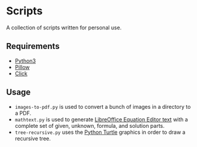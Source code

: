 # Scripts
A collection of scripts written for personal use.

## Requirements
- [Python3](https://www.python.org/)
- [Pillow](https://pypi.org/project/Pillow/)
- [Click](https://pypi.org/project/click/)

## Usage
- `images-to-pdf.py` is used to convert a bunch of images in a directory to a PDF.
- `mathtext.py` is used to generate [LibreOffice Equation Editor text](https://documentation.libreoffice.org/assets/Uploads/Documentation/en/MG7.0/MG70-MathGuide.pdf) with a complete set of given, unknown, formula, and solution parts.
- `tree-recursive.py` uses the [Python Turtle](https://docs.python.org/3/library/turtle.html) graphics in order to draw a recursive tree.
